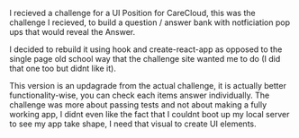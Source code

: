 I recieved a challenge for a UI Position for CareCloud, this was the challenge I recieved, to build a question / answer bank with notficiation pop ups that would reveal the Answer.

I decided to rebuild it using hook and create-react-app as opposed to the single page old school way that the challenge site wanted me to do (I did that one too but didnt like it).

This version is an updagrade from the actual challenge, it is actually better functionality-wise, you can check each items answer individually. The challenge was more about passing tests and not about making a fully working app, I didnt even like the fact that I couldnt boot up my local server to see my app take shape, I need that visual to create UI elements.
